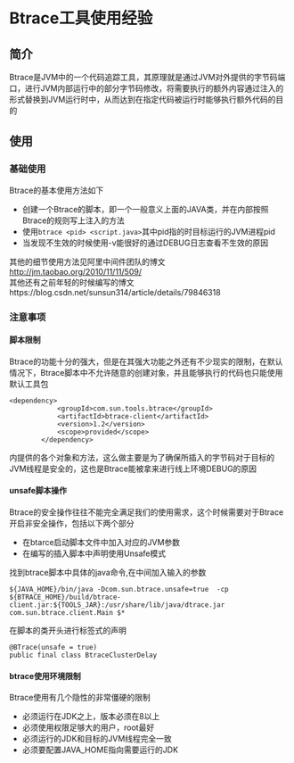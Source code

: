 # Btrace工具使用经验

## 简介
Btrace是JVM中的一个代码追踪工具，其原理就是通过JVM对外提供的字节码端口，进行JVM内部运行中的部分字节码修改，将需要执行的额外内容通过注入的形式替换到JVM运行时中，从而达到在指定代码被运行时能够执行额外代码的目的

## 使用

### 基础使用
Btrace的基本使用方法如下
+ 创建一个Btrace的脚本，即一个一般意义上面的JAVA类，并在内部按照Btrace的规则写上注入的方法
+ 使用```btrace <pid> <script.java>```其中pid指的时目标运行的JVM进程pid
+ 当发现不生效的时候使用-v能很好的通过DEBUG日志查看不生效的原因

其他的细节使用方法见阿里中间件团队的博文
http://jm.taobao.org/2010/11/11/509/  
其他还有之前年轻的时候编写的博文https://blog.csdn.net/sunsun314/article/details/79846318

### 注意事项

#### 脚本限制
Btrace的功能十分的强大，但是在其强大功能之外还有不少现实的限制，在默认情况下，Btrace脚本中不允许随意的创建对象，并且能够执行的代码也只能使用默认工具包
```
<dependency>
            <groupId>com.sun.tools.btrace</groupId>
            <artifactId>btrace-client</artifactId>
            <version>1.2</version>
            <scope>provided</scope>
        </dependency>
```
内提供的各个对象和方法，这么做主要是为了确保所插入的字节码对于目标的JVM线程是安全的，这也是Btrace能被拿来进行线上环境DEBUG的原因

#### unsafe脚本操作
Btrace的安全操作往往不能完全满足我们的使用需求，这个时候需要对于Btrace开启非安全操作，包括以下两个部分
+ 在btarce启动脚本文件中加入对应的JVM参数
+ 在编写的插入脚本中声明使用Unsafe模式

找到btrace脚本中具体的java命令,在中间加入输入的参数
```
${JAVA_HOME}/bin/java -Dcom.sun.btrace.unsafe=true  -cp ${BTRACE_HOME}/build/btrace-client.jar:${TOOLS_JAR}:/usr/share/lib/java/dtrace.jar com.sun.btrace.client.Main $*
```

在脚本的类开头进行标签式的声明
```
@BTrace(unsafe = true)
public final class BtraceClusterDelay 
```

#### btrace使用环境限制
Btrace使用有几个隐性的非常僵硬的限制
+ 必须运行在JDK之上，版本必须在8以上
+ 必须使用权限足够大的用户，root最好
+ 必须运行的JDK和目标的JVM线程完全一致
+ 必须要配置JAVA_HOME指向需要运行的JDK

